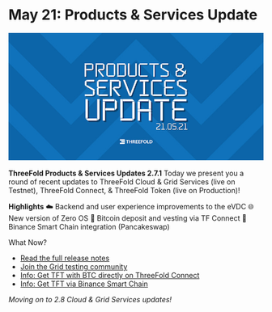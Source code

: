 # May 21: Products & Services Update

![](img/product_services_may_21.jpg)

**ThreeFold Products & Services Updates 2.7.1**
Today we present you a round of recent updates to ThreeFold Cloud & Grid Services (live on Testnet), ThreeFold Connect, & ThreeFold Token (live on Production)!

**Highlights**
☁️ Backend and user experience improvements to the eVDC
🌐 New version of Zero OS
👜 Bitcoin deposit and vesting via TF Connect
🥞 Binance Smart Chain integration (Pancakeswap)

What Now?
- [Read the full release notes](release_notes_2_7_1)
- [Join the Grid testing community](https://bit.ly/threefoldtesting)
- [Info: Get TFT with BTC directly on ThreeFold Connect](threefold_connect_btc)
- [Info: Get TFT via Binance Smart Chain](tft_binance_defi)

_Moving on to 2.8 Cloud & Grid Services updates!_